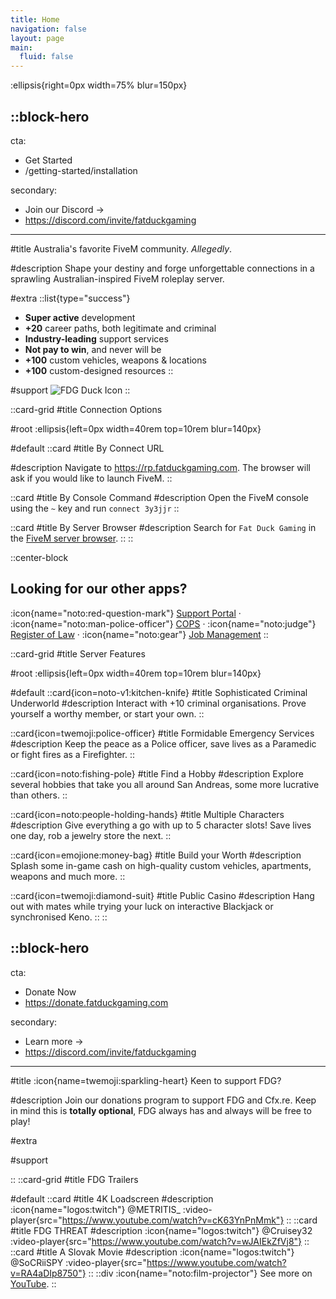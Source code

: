 ```yaml
---
title: Home
navigation: false
layout: page
main:
  fluid: false
---
```


:ellipsis{right=0px width=75% blur=150px}

::block-hero
---
cta:

- Get Started
- /getting-started/installation

secondary:

- Join our Discord →
-  https://discord.com/invite/fatduckgaming

---

#title
Australia's favorite FiveM community. *Allegedly*.

#description
Shape your destiny and forge unforgettable connections in a sprawling Australian-inspired FiveM roleplay server.

#extra
  ::list{type="success"}
  - **Super active** development
  - **+20** career paths, both legitimate and criminal
  - **Industry-leading** support services
  - **Not pay to win**, and never will be
  - **+100** custom vehicles, weapons & locations
  - **+100** custom-designed resources
  ::

#support
  ![FDG Duck Icon](https://www.fatduckgaming.com/uploads/monthly_2022_05/fdg-logo.png.ba48be3a2f38483a46d4b506f0fed3dd.png)
::

::card-grid
#title
Connection Options

#root
:ellipsis{left=0px width=40rem top=10rem blur=140px}

#default
  ::card
  #title
  By Connect URL

  #description
  Navigate to https://rp.fatduckgaming.com. The browser will ask if you would like to launch FiveM.
  ::

  ::card
  #title
  By Console Command
  #description
  Open the FiveM console using the `~` key and run `connect 3y3jjr` 
  ::

  ::card
  #title
  By Server Browser
  #description
  Search for `Fat Duck Gaming` in the [FiveM server browser](https://servers.fivem.net/).
  ::
::

::center-block

  ## Looking for our other apps?

 :icon{name="noto:red-question-mark"} [Support Portal](https://support.fatduckgaming.com) · :icon{name="noto:man-police-officer"} [COPS](https://cops.fatduckgaming.com) · :icon{name="noto:judge"} [Register of Law](https://laws.fatduckgaming.com) · :icon{name="noto:gear"} [Job Management](https://jobs.fatduckgaming.com)
::

::card-grid
#title
Server Features

#root
:ellipsis{left=0px width=40rem top=10rem blur=140px}

#default
  ::card{icon=noto-v1:kitchen-knife}
  #title
  Sophisticated Criminal Underworld
  #description
  Interact with +10 criminal organisations. Prove yourself a worthy member, or start your own.
  ::

  ::card{icon=twemoji:police-officer}
  #title
  Formidable Emergency Services
  #description
  Keep the peace as a Police officer, save lives as a Paramedic or fight fires as a Firefighter.
  ::

  ::card{icon=noto:fishing-pole}
  #title
  Find a Hobby
  #description
  Explore several hobbies that take you all around San Andreas, some more lucrative than others.
  ::

  ::card{icon=noto:people-holding-hands}
  #title
  Multiple Characters
  #description
  Give everything a go with up to 5 character slots! Save lives one day, rob a jewelry store the next.
  ::

  ::card{icon=emojione:money-bag}
  #title
  Build your Worth
  #description
  Splash some in-game cash on high-quality custom vehicles, apartments, weapons and much more.
  ::

  ::card{icon=twemoji:diamond-suit}
  #title
  Public Casino
  #description
  Hang out with mates while trying your luck on interactive Blackjack or synchronised Keno.
  ::
::

::block-hero
---
cta:

- Donate Now
- https://donate.fatduckgaming.com

secondary:

- Learn more →
-  https://discord.com/invite/fatduckgaming

---

#title
:icon{name=twemoji:sparkling-heart} Keen to support FDG? 

#description
Join our donations program to support FDG and Cfx.re. Keep in mind this is **totally optional**, FDG always has and always will be free to play!

#extra


#support

::
::card-grid
#title
FDG Trailers

#default
::card
#title
4K Loadscreen
#description
:icon{name="logos:twitch"} @METRITIS_
 :video-player{src="https://www.youtube.com/watch?v=cK63YnPnMmk"}
::
::card
#title
FDG THREAT
#description
:icon{name="logos:twitch"} @Cruisey32
 :video-player{src="https://www.youtube.com/watch?v=wJAIEkZfVj8"}
::
::card
#title
A Slovak Movie
#description
:icon{name="logos:twitch"} @SoCRiiSPY
 :video-player{src="https://www.youtube.com/watch?v=RA4aDIp8750"}
::
::div
:icon{name="noto:film-projector"} See more on [YouTube](https://www.youtube.com/@fatduckgamingloadscreens6344).
::